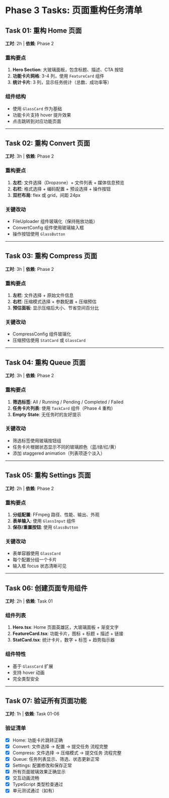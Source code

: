 # Phase 3 Tasks: 页面重构任务清单

## Task 01: 重构 Home 页面

**工时**: 2h | **依赖**: Phase 2

### 重构要点
1. **Hero Section**: 大玻璃面板，包含标题、描述、CTA 按钮
2. **功能卡片网格**: 3-4 列，使用 `FeatureCard` 组件
3. **统计卡片**: 3 列，显示任务统计（总数、成功率等）

### 组件结构
- 使用 `GlassCard` 作为基础
- 功能卡片支持 hover 提升效果
- 点击跳转到对应功能页面

---

## Task 02: 重构 Convert 页面

**工时**: 3h | **依赖**: Phase 2

### 重构要点
1. **左栏**: 文件选择（Dropzone）+ 文件列表 + 媒体信息预览
2. **右栏**: 格式选择 + 编码配置 + 预设选择 + 操作按钮
3. **双栏布局**: flex 或 grid，间距 24px

### 关键改动
- FileUploader 组件玻璃化（保持拖放功能）
- ConvertConfig 组件使用玻璃输入框
- 操作按钮使用 `GlassButton`

---

## Task 03: 重构 Compress 页面

**工时**: 3h | **依赖**: Phase 2

### 重构要点
1. **左栏**: 文件选择 + 原始文件信息
2. **右栏**: 压缩模式选择 + 参数配置 + 压缩预估
3. **预估面板**: 显示压缩后大小、节省空间百分比

### 关键改动
- CompressConfig 组件玻璃化
- 压缩预估使用 `StatCard` 或 `GlassCard`

---

## Task 04: 重构 Queue 页面

**工时**: 3h | **依赖**: Phase 2

### 重构要点
1. **筛选标签**: All / Running / Pending / Completed / Failed
2. **任务卡片列表**: 使用 `TaskCard` 组件（Phase 4 重构）
3. **Empty State**: 无任务时的友好提示

### 关键改动
- 筛选标签使用玻璃按钮组
- 任务卡片根据状态显示不同的玻璃颜色（蓝/绿/红/黄）
- 添加 staggered animation（列表项逐个淡入）

---

## Task 05: 重构 Settings 页面

**工时**: 2h | **依赖**: Phase 2

### 重构要点
1. **分组配置**: FFmpeg 路径、性能、输出、外观
2. **表单输入**: 使用 `GlassInput` 组件
3. **保存/重置按钮**: 使用 `GlassButton`

### 关键改动
- 表单容器使用 `GlassCard`
- 每个配置分组一个卡片
- 输入框 focus 状态清晰可见

---

## Task 06: 创建页面专用组件

**工时**: 2h | **依赖**: Task 01

### 组件列表
1. **Hero.tsx**: Home 页面英雄区，大玻璃面板 + 渐变文字
2. **FeatureCard.tsx**: 功能卡片，图标 + 标题 + 描述 + 链接
3. **StatCard.tsx**: 统计卡片，数字 + 标签 + 趋势指示器

### 组件特性
- 基于 `GlassCard` 扩展
- 支持 hover 动画
- 完全类型安全

---

## Task 07: 验证所有页面功能

**工时**: 1h | **依赖**: Task 01-06

### 验证清单
- [x] Home: 功能卡片跳转正确
- [x] Convert: 文件选择 → 配置 → 提交任务 流程完整
- [x] Compress: 文件选择 → 压缩模式 → 提交任务 流程完整
- [x] Queue: 任务列表显示、筛选、状态更新正常
- [x] Settings: 配置修改和保存正常
- [x] 所有页面玻璃效果正确显示
- [x] 交互动画流畅
- [x] TypeScript 类型检查通过
- [x] 单元测试通过（如有）
